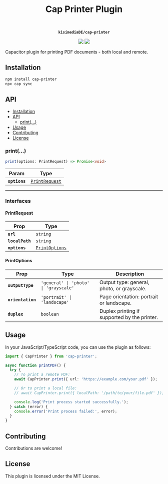 <h1 align="center">Cap Printer Plugin</h1><br>
<p align="center"><strong><code>kisimediaDE/cap-printer</code></strong></p>
<p align="center">
  <img src="https://img.shields.io/maintenance/yes/2025?style=for-the-badge" />
  <a href="https://www.npmjs.com/package/cap-printer"><img src="https://img.shields.io/npm/dw/cap-printer?style=for-the-badge" /></a>
</p>
<p align="center">

Capacitor plugin for printing PDF documents - both local and remote.

</p>

## Installation

```bash
npm install cap-printer
npx cap sync
```

## API

- [Installation](#installation)
- [API](#api)
  - [print(...)](#print)
- [Usage](#usage)
- [Contributing](#contributing)
- [License](#license)

<docgen-api>
<!--Update the source file JSDoc comments and rerun docgen to update the docs below-->

### print(...)

```typescript
print(options: PrintRequest) => Promise<void>
```

| Param         | Type                                                  |
| ------------- | ----------------------------------------------------- |
| **`options`** | <code><a href="#printrequest">PrintRequest</a></code> |

--------------------


### Interfaces


#### PrintRequest

| Prop            | Type                                                  |
| --------------- | ----------------------------------------------------- |
| **`url`**       | <code>string</code>                                   |
| **`localPath`** | <code>string</code>                                   |
| **`options`**   | <code><a href="#printoptions">PrintOptions</a></code> |


#### PrintOptions

| Prop              | Type                                             | Description                                  |
| ----------------- | ------------------------------------------------ | -------------------------------------------- |
| **`outputType`**  | <code>'general' \| 'photo' \| 'grayscale'</code> | Output type: general, photo, or grayscale.   |
| **`orientation`** | <code>'portrait' \| 'landscape'</code>           | Page orientation: portrait or landscape.     |
| **`duplex`**      | <code>boolean</code>                             | Duplex printing if supported by the printer. |

</docgen-api>

## Usage

In your JavaScript/TypeScript code, you can use the plugin as follows:

```typescript
import { CapPrinter } from 'cap-printer';

async function printPDF() {
  try {
    // To print a remote PDF:
    await CapPrinter.print({ url: 'https://example.com/your.pdf' });

    // Or to print a local file:
    // await CapPrinter.print({ localPath: '/path/to/your/file.pdf' });

    console.log('Print process started successfully.');
  } catch (error) {
    console.error('Print process failed:', error);
  }
}
```

## Contributing

Contributions are welcome!

## License

This plugin is licensed under the MIT License.
